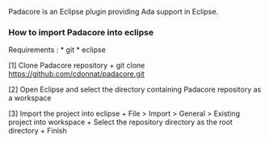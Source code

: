 Padacore is an Eclipse plugin providing Ada support in Eclipse.

### How to import Padacore into eclipse

Requirements :
	* git
	* eclipse

[1] Clone Padacore repository 
    + git clone https://github.com/cdonnat/padacore.git
    
[2] Open Eclipse and select the directory containing Padacore repository as a workspace

[3] Import the project into eclipse
    + File > Import > General > Existing project into workspace
    + Select the repository directory as the root directory
    + Finish
  

